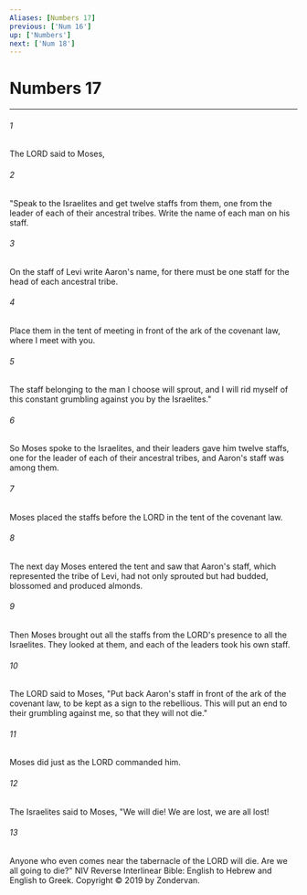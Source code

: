 ```yaml
---
Aliases: [Numbers 17]
previous: ['Num 16']
up: ['Numbers']
next: ['Num 18']
---
```

# Numbers 17

***


###### 1 
The LORD said to Moses, 

###### 2 
"Speak to the Israelites and get twelve staffs from them, one from the leader of each of their ancestral tribes. Write the name of each man on his staff. 

###### 3 
On the staff of Levi write Aaron's name, for there must be one staff for the head of each ancestral tribe. 

###### 4 
Place them in the tent of meeting in front of the ark of the covenant law, where I meet with you. 

###### 5 
The staff belonging to the man I choose will sprout, and I will rid myself of this constant grumbling against you by the Israelites." 

###### 6 
So Moses spoke to the Israelites, and their leaders gave him twelve staffs, one for the leader of each of their ancestral tribes, and Aaron's staff was among them. 

###### 7 
Moses placed the staffs before the LORD in the tent of the covenant law. 

###### 8 
The next day Moses entered the tent and saw that Aaron's staff, which represented the tribe of Levi, had not only sprouted but had budded, blossomed and produced almonds. 

###### 9 
Then Moses brought out all the staffs from the LORD's presence to all the Israelites. They looked at them, and each of the leaders took his own staff. 

###### 10 
The LORD said to Moses, "Put back Aaron's staff in front of the ark of the covenant law, to be kept as a sign to the rebellious. This will put an end to their grumbling against me, so that they will not die." 

###### 11 
Moses did just as the LORD commanded him. 

###### 12 
The Israelites said to Moses, "We will die! We are lost, we are all lost! 

###### 13 
Anyone who even comes near the tabernacle of the LORD will die. Are we all going to die?" NIV Reverse Interlinear Bible: English to Hebrew and English to Greek. Copyright © 2019 by Zondervan.
